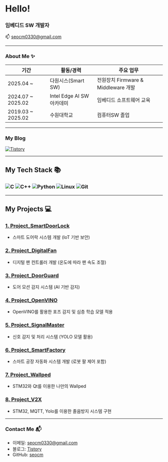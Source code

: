 <h1>Hello!</h1>

### 임베디드 SW 개발자
📫 seocm0330@gmail.com

---

### About Me ✨
| 기간    | 활동/경력                                   | 주요 업무                |
|----------|----------------------------------------|---------------------|
| 2025.04 ~      | 다원시스(Smart SW)               | 전원장치 Firmware & Middleware 개발   |
| 2024.07 ~ 2025.02     | Intel Edge AI SW 아카데미      | 임베디드 소프트웨어 교육   |
| 2019.03 ~ 2025.02   | 수원대학교                       | 컴퓨터SW 졸업       |
---

### My Blog  
[![Tistory](https://img.shields.io/badge/Tistory-FF9800?style=flat-square&logo=Web&logoColor=white)](https://maksimcoding.tistory.com/)  

---

## My Tech Stack 📚  
### ![C](https://img.shields.io/badge/C-00599C?style=for-the-badge&logo=c&logoColor=white) ![C++](https://img.shields.io/badge/C%2B%2B-00599C?style=for-the-badge&logo=c%2B%2B&logoColor=white) ![Python](https://img.shields.io/badge/Python-14354C?style=for-the-badge&logo=python&logoColor=white)  ![Linux](https://img.shields.io/badge/Linux-FCC624?style=for-the-badge&logo=linux&logoColor=black) ![Git](https://img.shields.io/badge/GIT-E44C30?style=for-the-badge&logo=git&logoColor=white)

---

## My Projects 💻  

### [1. Project_SmartDoorLock](https://github.com/opmaksim/Project_SmartDoorLock) 
- 스마트 도어락 시스템 개발 (IoT 기반 보안)

### [2. Project_DigitalFan](https://github.com/opmaksim/Project_DigitalFan)
- 디지털 팬 컨트롤러 개발 (온도에 따라 팬 속도 조절)

### [3. Project_DoorGuard](https://github.com/opmaksim/Project_DoorGuard)
- 도어 모션 감지 시스템 (AI 기반 감지)

### [4. Project_OpenVINO](https://github.com/opmaksim/Project_OpenVINO)
- OpenVINO를 활용한 포즈 감지 및 심층 학습 모델 적용

### [5. Project_SignalMaster](https://github.com/opmaksim/Project_SignalMaster)
- 신호 감지 및 처리 시스템 (YOLO 모델 활용)

### [6. Project_SmartFactory](https://github.com/opmaksim/Project_SmartFactory)
- 스마트 공장 자동화 시스템 개발 (로봇 팔 제어 포함)

### [7. Project_Wallped](https://github.com/opmaksim/Project_Wallped)
- STM32와 Qt를 이용한 나만의 Wallped

### [8. Project_V2X](https://github.com/opmaksim/Project_V2X)
- STM32, MQTT, Yolo를 이용한 졸음방지 시스템 구현
---

### Contact Me 📬  
- 이메일: seocm0330@gmail.com
- 블로그: [Tistory](https://maksimcoding.tistory.com/)  
- GitHub: [seocm](https://github.com/seocm)
